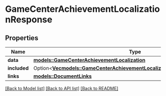 # GameCenterAchievementLocalizationResponse

## Properties

Name | Type | Description | Notes
------------ | ------------- | ------------- | -------------
**data** | [**models::GameCenterAchievementLocalization**](GameCenterAchievementLocalization.md) |  | 
**included** | Option<[**Vec<models::GameCenterAchievementLocalizationsResponseIncludedInner>**](GameCenterAchievementLocalizationsResponse_included_inner.md)> |  | [optional]
**links** | [**models::DocumentLinks**](DocumentLinks.md) |  | 

[[Back to Model list]](../README.md#documentation-for-models) [[Back to API list]](../README.md#documentation-for-api-endpoints) [[Back to README]](../README.md)


